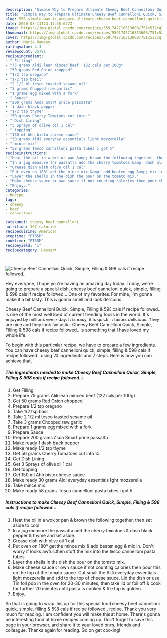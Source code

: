 ```yaml
---
description: "Simple Way to Prepare Ultimate Cheesy Beef Cannelloni Quick, Simple, Filling &amp;amp; 598 cals if recipe followed.."
title: "Simple Way to Prepare Ultimate Cheesy Beef Cannelloni Quick, Simple, Filling &amp;amp; 598 cals if recipe followed.."
slug: 556-simple-way-to-prepare-ultimate-cheesy-beef-cannelloni-quick-simple-filling-and-amp-598-cals-if-recipe-followed
date: 2020-08-11T23:17:56.627Z
image: https://img-global.cpcdn.com/recipes/5591742716313600/751x532cq70/cheesy-beef-cannelloni-quick-simple-filling-598-cals-if-recipe-followed-recipe-main-photo.jpg
thumbnail: https://img-global.cpcdn.com/recipes/5591742716313600/751x532cq70/cheesy-beef-cannelloni-quick-simple-filling-598-cals-if-recipe-followed-recipe-main-photo.jpg
cover: https://img-global.cpcdn.com/recipes/5591742716313600/751x532cq70/cheesy-beef-cannelloni-quick-simple-filling-598-cals-if-recipe-followed-recipe-main-photo.jpg
author: Maria Ramsey
ratingvalue: 4.3
reviewcount: 35781
recipeingredient:
- " Filling"
- "75 grams Aldi lean minced beef  122 cals per 100g"
- "50 grams Red Onion chopped"
- "1/2 tsp oregano"
- "1/2 tsp basil"
- "2 1/2 ml tesco toasted sesame oil"
- "3 grams Chopped raw garlic"
- "1 grams egg mixed with a fork"
- " Sauce"
- "200 grams Asda Smart price passatta"
- "1 dash black pepper"
- "1/2 tsp thyme"
- "50 grams Cherry Tomatoes cut into "
- " Dish Lining"
- "3 Sprays of olive oil 1 cal"
- " topping"
- "150 ml Ahh bisto cheese sauce"
- "30 grams Aldi everyday essentials light mozzerella"
- " mince mix"
- "58 grams Tesco cannelloni pasta tubes i got 5"
recipeinstructions:
- "Heat the oil in a wok or pan &amp; brown the following together. then set aside to cool"
- "In a jug measure the passatta add the cherry tomatoes &amp; dash black pepper &amp; thyme and set aside."
- "Grease dish with olive oil 1 cal"
- "Put oven on 180° get the mince mix &amp; add beaten egg &amp; mix in. Don&#39;t worry if looks awful..then stuff the mix into the tesco cannelloni pasta tubes."
- "Layer the shells In the dish the pour on the tomato mix."
- "Make cheese sauce or own sauce if not counting calories then pour this on the top of the tomato sauce. Cut small the Aldi everyday essentials light mozzerella and add to the top of cheese sauce. Lid the dish or use Tin foil pop in the oven for 20-30 minutes, then take lid or foil off &amp; cook for further 20 minutes until pasta is cooked &amp; the top is golden."
- "Enjoy.."
categories:
- Recipe
tags:
- cheesy
- beef
- cannelloni

katakunci: cheesy beef cannelloni 
nutrition: 167 calories
recipecuisine: American
preptime: "PT35M"
cooktime: "PT35M"
recipeyield: "1"
recipecategory: Dessert

---
```



![Cheesy Beef Cannelloni Quick, Simple, Filling &amp; 598 cals if recipe followed..](https://img-global.cpcdn.com/recipes/5591742716313600/751x532cq70/cheesy-beef-cannelloni-quick-simple-filling-598-cals-if-recipe-followed-recipe-main-photo.jpg)

Hey everyone, I hope you're having an amazing day today. Today, we're going to prepare a special dish, cheesy beef cannelloni quick, simple, filling &amp; 598 cals if recipe followed... One of my favorites. For mine, I'm gonna make it a bit tasty. This is gonna smell and look delicious.



Cheesy Beef Cannelloni Quick, Simple, Filling &amp; 598 cals if recipe followed.. is one of the most well liked of current trending foods in the world. It's enjoyed by millions every day. It is easy, it is quick, it tastes delicious. They are nice and they look fantastic. Cheesy Beef Cannelloni Quick, Simple, Filling &amp; 598 cals if recipe followed.. is something that I have loved my whole life.


To begin with this particular recipe, we have to prepare a few ingredients. You can have cheesy beef cannelloni quick, simple, filling &amp; 598 cals if recipe followed.. using 20 ingredients and 7 steps. Here is how you can achieve that.

<!--inarticleads1-->

##### The ingredients needed to make Cheesy Beef Cannelloni Quick, Simple, Filling &amp; 598 cals if recipe followed..:

1. Get  Filling
1. Prepare 75 grams Aldi lean minced beef  (122 cals per 100g)
1. Get 50 grams Red Onion chopped
1. Prepare 1/2 tsp oregano
1. Take 1/2 tsp basil
1. Take 2 1/2 ml tesco toasted sesame oil
1. Take 3 grams Chopped raw garlic
1. Prepare 1 grams egg mixed with a fork
1. Prepare  Sauce
1. Prepare 200 grams Asda Smart price passatta
1. Make ready 1 dash black pepper
1. Make ready 1/2 tsp thyme
1. Get 50 grams Cherry Tomatoes cut into ¼
1. Get  Dish Lining
1. Get 3 Sprays of olive oil 1 cal
1. Get  topping
1. Get 150 ml Ahh bisto cheese sauce
1. Make ready 30 grams Aldi everyday essentials light mozzerella
1. Take  mince mix
1. Make ready 58 grams Tesco cannelloni pasta tubes i got 5




<!--inarticleads2-->

##### Instructions to make Cheesy Beef Cannelloni Quick, Simple, Filling &amp; 598 cals if recipe followed..:

1. Heat the oil in a wok or pan &amp; brown the following together. then set aside to cool
1. In a jug measure the passatta add the cherry tomatoes &amp; dash black pepper &amp; thyme and set aside.
1. Grease dish with olive oil 1 cal
1. Put oven on 180° get the mince mix &amp; add beaten egg &amp; mix in. Don&#39;t worry if looks awful..then stuff the mix into the tesco cannelloni pasta tubes.
1. Layer the shells In the dish the pour on the tomato mix.
1. Make cheese sauce or own sauce if not counting calories then pour this on the top of the tomato sauce. Cut small the Aldi everyday essentials light mozzerella and add to the top of cheese sauce. Lid the dish or use Tin foil pop in the oven for 20-30 minutes, then take lid or foil off &amp; cook for further 20 minutes until pasta is cooked &amp; the top is golden.
1. Enjoy..




So that is going to wrap this up for this special food cheesy beef cannelloni quick, simple, filling &amp; 598 cals if recipe followed.. recipe. Thank you very much for reading. I am confident you will make this at home. There's gonna be interesting food at home recipes coming up. Don't forget to save this page in your browser, and share it to your loved ones, friends and colleague. Thanks again for reading. Go on get cooking!
